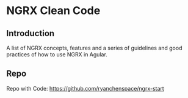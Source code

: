 # NGRX Clean Code

## Introduction

A list of NGRX concepts, features and a series of guidelines and good practices of how to use NGRX in Agular.

## Repo

Repo with Code: https://github.com/ryanchenspace/ngrx-start


